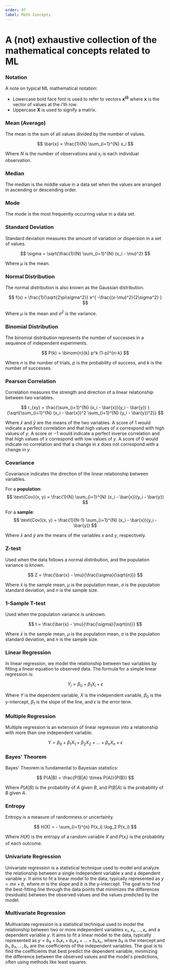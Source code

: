 ```yaml
---
order: 97
label: Math Concepts
---
```


# A (not) exhaustive collection of the mathematical concepts related to ML

### Notation
A note on typical ML mathematical notation:

- Lowercase bold face font is used to refer to vectors $\mathbf{x^{(i)}}$ where $\mathbf{x}$ is the vector of values at the $i$'th row.
- Uppercase $\mathbf{X}$ is used to signify a matrix.

### Mean (Average)

The mean is the sum of all values divided by the number of values.

$$
    \bar{x} = \frac{1}{N} \sum_{i=1}^{N} x_i
$$

Where $N$ is the number of observations and $x_i$ is each individual observation.

### Median

The median is the middle value in a data set when the values are arranged in ascending or descending order.

### Mode

The mode is the most frequently occurring value in a data set.

### Standard Deviation

Standard deviation measures the amount of variation or dispersion in a set of values.

$$
    \sigma = \sqrt{\frac{1}{N} \sum_{i=1}^{N} (x_i - \mu)^2}
$$

Where $\mu$ is the mean.

### Normal Distribution

The normal distribution is also known as the Gaussian distribution.

$$
    f(x) = \frac{1}{\sqrt{2\pi\sigma^2}} e^{ -\frac{(x-\mu)^2}{2\sigma^2} }
$$

Where $\mu$ is the mean and $\sigma^2$ is the variance.

### Binomial Distribution

The binomial distribution represents the number of successes in a sequence of independent experiments.

$$
    P(k) = \binom{n}{k} p^k (1-p)^{n-k}
$$

Where $n$ is the number of trials, $p$ is the probability of success, and $k$ is the number of successes.

### Pearson Correlation

Correlation measures the strength and direction of a linear relationship between two variables.

$$
    r_{xy} = \frac{\sum_{i=1}^{N} (x_i - \bar{x})(y_i - \bar{y}) }{\sqrt{\sum_{i=1}^{N} (x_i - \bar{x})^2 \sum_{i=1}^{N} (y_i - \bar{y})^2}}
$$

Where $\bar{x}$ and $\bar{y}$ are the means of the two variables. A score of $1$ would indicate a perfect correlation and that high values of $x$ correspond with high values of $y$. A score or $-1$ would indicate a perfect inverse correlation and that high values of $x$ correspond with low values of $y$. A score of $0$ would indicate no correlation and that a change in $x$ does not correspond with a change in $y$.

### Covariance

Covariance indicates the direction of the linear relationship between variables.

For a **population**: $$ \text{Cov}(x, y) = \frac{1}{N} \sum_{i=1}^{N} (x_i - \bar{x})(y_i - \bar{y}) $$

For a **sample**: $$ \text{Cov}(x, y) = \frac{1}{N-1} \sum_{i=1}^{N} (x_i - \bar{x})(y_i - \bar{y}) $$

Where $\bar{x}$ and $\bar{y}$ are the means of the variables $x$ and $y$, respectively.

### Z-test

Used when the data follows a normal distribution, and the population variance is known.

$$
    Z = \frac{\bar{x} - \mu}{\frac{\sigma}{\sqrt{n}}}
$$

Where $\bar{x}$ is the sample mean, $\mu$ is the population mean, $\sigma$ is the population standard deviation, and $n$ is the sample size.

### 1-Sample T-test

Used when the population variance is unknown.

$$
    t = \frac{\bar{x} - \mu}{\frac{\sigma}{\sqrt{n}}}
$$

Where $\bar{x}$ is the sample mean, $\mu$ is the population mean, $\sigma$ is the population standard deviation, and $n$ is the sample size.

### Linear Regression

In linear regression, we model the relationship between two variables by fitting a linear equation to observed data. The formula for a simple linear regression is:

$$
    Y_i = \beta_0 + \beta_1 X_i + \epsilon
$$

Where $Y$ is the dependent variable, $X$ is the independent variable, $\beta_0$ is the y-intercept, $\beta_1$ is the slope of the line, and $\epsilon$ is the error term.

### Multiple Regression

Multiple regression is an extension of linear regression into a relationship with more than one independent variable:

$$
    Y = \beta_0 + \beta_1 X_1 + \beta_2 X_2 + \dots + \beta_n X_n + \epsilon
$$

### Bayes' Theorem

Bayes' Theorem is fundamental to Bayesian statistics:

$$
    P(A|B) = \frac{P(B|A) \times P(A)}{P(B)}
$$

Where $P(A|B)$ is the probability of $A$ given $B$, and $P(B|A)$ is the probability of $B$ given $A$.

### Entropy

Entropy is a measure of randomness or uncertainty.

$$
    H(X) = - \sum_{i=1}^{n} P(x_i) \log_2 P(x_i)
$$

Where $H(X)$ is the entropy of a random variable $X$ and $P(x_i)$ is the probability of each outcome.

### Univariate Regression

Univariate regression is a statistical technique used to model and analyze the relationship between a single independent variable $x$ and a dependent variable $y$. It aims to fit a linear model to the data, typically represented as $y = mx + b$, where $m$ is the slope and $b$ is the y-intercept. The goal is to find the best-fitting line through the data points that minimizes the differences (residuals) between the observed values and the values predicted by the model.

### Multivariate Regression

Multivariate regression is a statistical technique used to model the relationship between two or more independent variables $x₁, x₂, ..., xₙ$ and a dependent variable $y$. It aims to fit a linear model to the data, typically represented as $y = b₀ + b₁x₁ + b₂x₂ + ... + bₙxₙ$, where $b₀$ is the intercept and $b₁, b₂, ..., bₙ$ are the coefficients of the independent variables. The goal is to find the coefficients that best predict the dependent variable, minimizing the difference between the observed values and the model's predictions, often using methods like least squares.